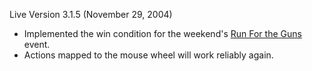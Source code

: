Live Version 3.1.5 (November 29, 2004)

- Implemented the win condition for the weekend's [Run For the
  Guns](../etc/Run_For_the_Guns.md) event.
- Actions mapped to the mouse wheel will work reliably again.

<!--[category:Patches](category:Patches.md)-->
